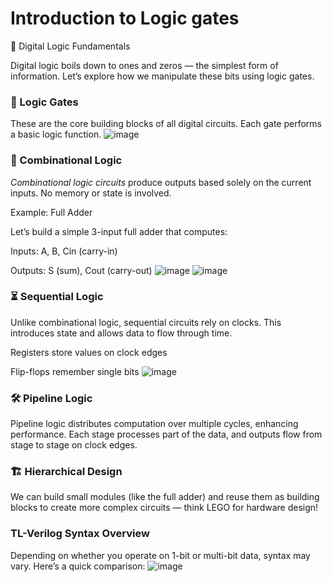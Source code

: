 # Introduction to Logic gates

🚀 Digital Logic Fundamentals

Digital logic boils down to ones and zeros — the simplest form of information. Let’s explore how we manipulate these bits using logic gates.

### 🔧 Logic Gates

These are the core building blocks of all digital circuits. Each gate performs a basic logic function.
![image](https://github.com/user-attachments/assets/5d48018c-4dd3-4a65-889d-0a6a7d8cddef)
### 🔨 Combinational Logic

*Combinational logic circuits* produce outputs based solely on the current inputs. No memory or state is involved.

Example: Full Adder

Let’s build a simple 3-input full adder that computes:

Inputs: A, B, Cin (carry-in)

Outputs: S (sum), Cout (carry-out)
![image](https://github.com/user-attachments/assets/e9e4b6a4-2215-41da-9295-cddc36df31da)
![image](https://github.com/user-attachments/assets/ebfbee27-6328-45d7-a812-4633c05d55be)

### ⏳ Sequential Logic

Unlike combinational logic, sequential circuits rely on clocks. This introduces state and allows data to flow through time.

Registers store values on clock edges

Flip-flops remember single bits
![image](https://github.com/user-attachments/assets/8555eb5c-1343-452d-b4ee-093040893933)
### 🛠️ Pipeline Logic

Pipeline logic distributes computation over multiple cycles, enhancing performance. Each stage processes part of the data, and outputs flow from stage to stage on clock edges.

### 🏗️ Hierarchical Design

We can build small modules (like the full adder) and reuse them as building blocks to create more complex circuits — think LEGO for hardware design!

### TL-Verilog Syntax Overview

Depending on whether you operate on 1-bit or multi-bit data, syntax may vary. Here’s a quick comparison:
![image](https://github.com/user-attachments/assets/4c3e7d89-d0fc-480e-bdbf-93ae009e3940)
